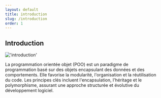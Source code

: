 ```yaml
---
layout: default
title: introduction
slug: /introduction
order: 1
---
```


## Introduction

!['introduction'](./Introduction/images/introduction.PNG)
<!-- note -->
La programmation orientée objet (POO) est un paradigme de programmation basé sur des objets encapsulant des données et des comportements. Elle favorise la modularité, l'organisation et la réutilisation du code. Les principes clés incluent l'encapsulation, l'héritage et le polymorphisme, assurant une approche structurée et évolutive du développement logiciel.
<!-- new slide -->